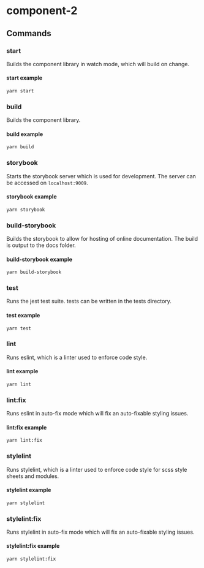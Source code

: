# component-2

## Commands

### start

Builds the component library in watch mode, which will build on change.

#### start example

```bash
yarn start
```

### build

Builds the component library.

#### build example

```bash
yarn build
```

### storybook

Starts the storybook server which is used for development.
The server can be accessed on `localhost:9009`.

#### storybook example

```bash
yarn storybook
```

### build-storybook

Builds the storybook to allow for hosting of online documentation.
The build is output to the docs folder.

#### build-storybook example

```bash
yarn build-storybook
```

### test

Runs the jest test suite. tests can be written in the tests directory.

#### test example

```bash
yarn test
```

### lint

Runs eslint, which is a linter used to enforce code style.

#### lint example

```bash
yarn lint
```

### lint:fix

Runs eslint in auto-fix mode which will fix an auto-fixable styling issues.

#### lint:fix example

```bash
yarn lint:fix
```

### stylelint

Runs stylelint, which is a linter used to enforce code style for scss style sheets and modules.

#### stylelint example

```bash
yarn stylelint
```

### stylelint:fix

Runs stylelint in auto-fix mode which will fix an auto-fixable styling issues.

#### stylelint:fix example

```bash
yarn stylelint:fix
```
